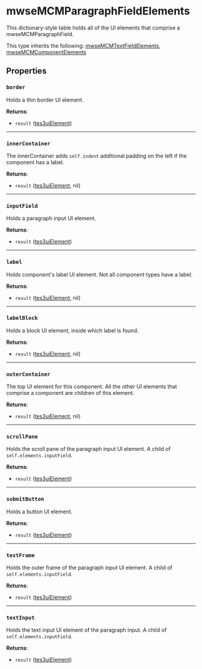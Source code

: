 # mwseMCMParagraphFieldElements
<div class="search_terms" style="display: none">mwsemcmparagraphfieldelements</div>

<!---
	This file is autogenerated. Do not edit this file manually. Your changes will be ignored.
	More information: https://github.com/MWSE/MWSE/tree/master/docs
-->

This dictionary-style table holds all of the UI elements that comprise a mwseMCMParagraphField.

This type inherits the following: [mwseMCMTextFieldElements](../types/mwseMCMTextFieldElements.md), [mwseMCMComponentElements](../types/mwseMCMComponentElements.md)
## Properties

### `border`
<div class="search_terms" style="display: none">border</div>

Holds a thin border UI element.

**Returns**:

* `result` ([tes3uiElement](../types/tes3uiElement.md))

***

### `innerContainer`
<div class="search_terms" style="display: none">innercontainer</div>

The innerContainer adds `self.indent` additional padding on the left if the component has a label.

**Returns**:

* `result` ([tes3uiElement](../types/tes3uiElement.md), nil)

***

### `inputField`
<div class="search_terms" style="display: none">inputfield</div>

Holds a paragraph input UI element.

**Returns**:

* `result` ([tes3uiElement](../types/tes3uiElement.md))

***

### `label`
<div class="search_terms" style="display: none">label</div>

Holds component's label UI element. Not all component types have a label.

**Returns**:

* `result` ([tes3uiElement](../types/tes3uiElement.md), nil)

***

### `labelBlock`
<div class="search_terms" style="display: none">labelblock</div>

Holds a block UI element, inside which label is found.

**Returns**:

* `result` ([tes3uiElement](../types/tes3uiElement.md), nil)

***

### `outerContainer`
<div class="search_terms" style="display: none">outercontainer</div>

The top UI element for this component. All the other UI elements that comprise a component are children of this element.

**Returns**:

* `result` ([tes3uiElement](../types/tes3uiElement.md), nil)

***

### `scrollPane`
<div class="search_terms" style="display: none">scrollpane</div>

Holds the scroll pane of the paragraph input UI element. A child of `self.elements.inputField`.

**Returns**:

* `result` ([tes3uiElement](../types/tes3uiElement.md))

***

### `submitButton`
<div class="search_terms" style="display: none">submitbutton</div>

Holds a button UI element.

**Returns**:

* `result` ([tes3uiElement](../types/tes3uiElement.md))

***

### `textFrame`
<div class="search_terms" style="display: none">textframe</div>

Holds the outer frame of the paragraph input UI element. A child of `self.elements.inputField`.

**Returns**:

* `result` ([tes3uiElement](../types/tes3uiElement.md))

***

### `textInput`
<div class="search_terms" style="display: none">textinput</div>

Holds the text input UI element of the paragraph input. A child of `self.elements.inputField`.

**Returns**:

* `result` ([tes3uiElement](../types/tes3uiElement.md))

